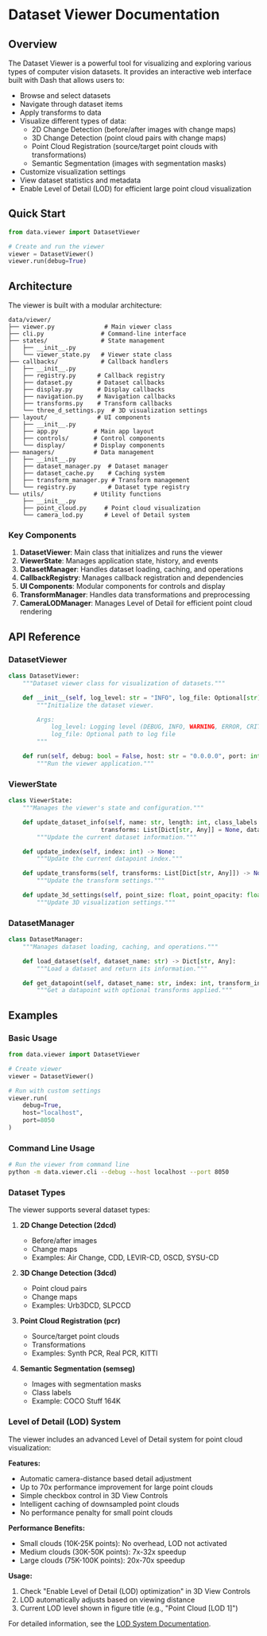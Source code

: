 # Dataset Viewer Documentation

## Overview

The Dataset Viewer is a powerful tool for visualizing and exploring various types of computer vision datasets. It provides an interactive web interface built with Dash that allows users to:

- Browse and select datasets
- Navigate through dataset items
- Apply transforms to data
- Visualize different types of data:
  - 2D Change Detection (before/after images with change maps)
  - 3D Change Detection (point cloud pairs with change maps)
  - Point Cloud Registration (source/target point clouds with transformations)
  - Semantic Segmentation (images with segmentation masks)
- Customize visualization settings
- View dataset statistics and metadata
- Enable Level of Detail (LOD) for efficient large point cloud visualization

## Quick Start

```python
from data.viewer import DatasetViewer

# Create and run the viewer
viewer = DatasetViewer()
viewer.run(debug=True)
```

## Architecture

The viewer is built with a modular architecture:

```
data/viewer/
├── viewer.py              # Main viewer class
├── cli.py                # Command-line interface
├── states/               # State management
│   ├── __init__.py
│   └── viewer_state.py   # Viewer state class
├── callbacks/            # Callback handlers
│   ├── __init__.py
│   ├── registry.py      # Callback registry
│   ├── dataset.py       # Dataset callbacks
│   ├── display.py       # Display callbacks
│   ├── navigation.py    # Navigation callbacks
│   ├── transforms.py    # Transform callbacks
│   └── three_d_settings.py  # 3D visualization settings
├── layout/              # UI components
│   ├── __init__.py
│   ├── app.py          # Main app layout
│   ├── controls/       # Control components
│   └── display/        # Display components
├── managers/           # Data management
│   ├── __init__.py
│   ├── dataset_manager.py  # Dataset manager
│   ├── dataset_cache.py    # Caching system
│   ├── transform_manager.py # Transform management
│   └── registry.py         # Dataset type registry
└── utils/              # Utility functions
    ├── __init__.py
    ├── point_cloud.py     # Point cloud visualization
    └── camera_lod.py      # Level of Detail system
```

### Key Components

1. **DatasetViewer**: Main class that initializes and runs the viewer
2. **ViewerState**: Manages application state, history, and events
3. **DatasetManager**: Handles dataset loading, caching, and operations
4. **CallbackRegistry**: Manages callback registration and dependencies
5. **UI Components**: Modular components for controls and display
6. **TransformManager**: Handles data transformations and preprocessing
7. **CameraLODManager**: Manages Level of Detail for efficient point cloud rendering

## API Reference

### DatasetViewer

```python
class DatasetViewer:
    """Dataset viewer class for visualization of datasets."""

    def __init__(self, log_level: str = "INFO", log_file: Optional[str] = None):
        """Initialize the dataset viewer.

        Args:
            log_level: Logging level (DEBUG, INFO, WARNING, ERROR, CRITICAL)
            log_file: Optional path to log file
        """

    def run(self, debug: bool = False, host: str = "0.0.0.0", port: int = 8050) -> None:
        """Run the viewer application."""
```

### ViewerState

```python
class ViewerState:
    """Manages the viewer's state and configuration."""

    def update_dataset_info(self, name: str, length: int, class_labels: Dict[int, str],
                          transforms: List[Dict[str, Any]] = None, dataset_type: str = None) -> None:
        """Update the current dataset information."""

    def update_index(self, index: int) -> None:
        """Update the current datapoint index."""

    def update_transforms(self, transforms: List[Dict[str, Any]]) -> None:
        """Update the transform settings."""

    def update_3d_settings(self, point_size: float, point_opacity: float) -> None:
        """Update 3D visualization settings."""
```

### DatasetManager

```python
class DatasetManager:
    """Manages dataset loading, caching, and operations."""

    def load_dataset(self, dataset_name: str) -> Dict[str, Any]:
        """Load a dataset and return its information."""

    def get_datapoint(self, dataset_name: str, index: int, transform_indices: Optional[List[int]] = None) -> Dict[str, Dict[str, Any]]:
        """Get a datapoint with optional transforms applied."""
```

## Examples

### Basic Usage

```python
from data.viewer import DatasetViewer

# Create viewer
viewer = DatasetViewer()

# Run with custom settings
viewer.run(
    debug=True,
    host="localhost",
    port=8050
)
```

### Command Line Usage

```bash
# Run the viewer from command line
python -m data.viewer.cli --debug --host localhost --port 8050
```

### Dataset Types

The viewer supports several dataset types:

1. **2D Change Detection (2dcd)**
   - Before/after images
   - Change maps
   - Examples: Air Change, CDD, LEVIR-CD, OSCD, SYSU-CD

2. **3D Change Detection (3dcd)**
   - Point cloud pairs
   - Change maps
   - Examples: Urb3DCD, SLPCCD

3. **Point Cloud Registration (pcr)**
   - Source/target point clouds
   - Transformations
   - Examples: Synth PCR, Real PCR, KITTI

4. **Semantic Segmentation (semseg)**
   - Images with segmentation masks
   - Class labels
   - Example: COCO Stuff 164K

### Level of Detail (LOD) System

The viewer includes an advanced Level of Detail system for point cloud visualization:

**Features:**
- Automatic camera-distance based detail adjustment
- Up to 70x performance improvement for large point clouds
- Simple checkbox control in 3D View Controls
- Intelligent caching of downsampled point clouds
- No performance penalty for small point clouds

**Performance Benefits:**
- Small clouds (10K-25K points): No overhead, LOD not activated
- Medium clouds (30K-50K points): 7x-32x speedup
- Large clouds (75K-100K points): 20x-70x speedup

**Usage:**
1. Check "Enable Level of Detail (LOD) optimization" in 3D View Controls
2. LOD automatically adjusts based on viewing distance
3. Current LOD level shown in figure title (e.g., "Point Cloud [LOD 1]")

For detailed information, see the [LOD System Documentation](lod_system.md).
